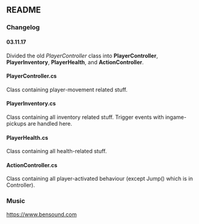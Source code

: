 ## README

### Changelog

#### 03.11.17
Divided the old *PlayerController* class into **PlayerController**, **PlayerInventory**, **PlayerHealth**, and **ActionController**.

#### PlayerController.cs
Class containing player-movement related stuff. 

#### PlayerInventory.cs
Class containing all inventory related stuff. Trigger events with ingame-pickups are handled here.

#### PlayerHealth.cs
Class containing all health-related stuff.

#### ActionController.cs
Class containing all player-activated behaviour (except Jump() which is in Controller). 


### Music
https://www.bensound.com
